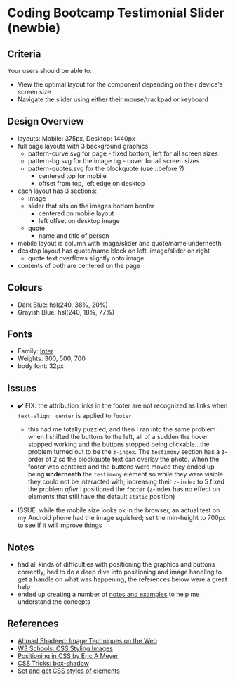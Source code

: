 # Coding Bootcamp Testimonial Slider (newbie)

## Criteria

Your users should be able to:

- View the optimal layout for the component depending on their device's screen
  size
- Navigate the slider using either their mouse/trackpad or keyboard

## Design Overview

- layouts: Mobile: 375px, Desktop: 1440px
- full page layouts with 3 background graphics
  - pattern-curve.svg for page - fixed bottom, left for all screen sizes
  - pattern-bg.svg for the image bg - cover for all screen sizes
  - pattern-quotes.svg for the blockquote (use ::before ?)
    - centered top for mobile
    - offset from top, left edge on desktop
- each layout has 3 sections:
  - image
  - slider that sits on the images bottom border
    - centered on mobile layout
    - left offset on desktop image
  - quote
    - name and title of person
- mobile layout is column with image/slider and quote/name underneath
- desktop layout has quote/name block on left, image/slider on right
  - quote text overflows slightly onto image
- contents of both are centered on the page

## Colours

- Dark Blue: hsl(240, 38%, 20%)
- Grayish Blue: hsl(240, 18%, 77%)

## Fonts

- Family: [Inter](https://fonts.google.com/specimen/Inter)
- Weights: 300, 500, 700
- body font: 32px

## Issues

- ✔️ FIX: the attribution links in the footer are not recognized as links when
  `text-align: center` is applied to `footer`

  - this had me totally puzzled, and then I ran into the same problem when I
    shifted the buttons to the left, all of a sudden the hover stopped working
    and the buttons stopped being clickable...the problem turned out to be the
    `z-index`. The `testimony` section has a z-order of 2 so the blockquote text
    can overlay the photo. When the footer was centered and the buttons were
    moved they ended up being **underneath** the `testimony` element so while
    they were visible they could not be interacted with; increasing their
    `z-index` to 5 fixed the problem _after_ I positioned the `footer` (z-index
    has no effect on elements that still have the default `static` position)

- ISSUE: while the mobile size looks ok in the browser, an actual test on my
  Android phone had the image squished; set the min-height to 700px to see if it
  will improve things

## Notes

- had all kinds of difficulties with positioning the graphics and buttons
  correctly, had to do a deep dive into positioning and image handling to get a
  handle on what was happening, the references below were a great help
- ended up creating a number of
  [notes and examples](https://janegca.github.io/examples/css/positioning/) to
  help me understand the concepts

## References

- [Ahmad Shadeed: Image Techniques on the Web](https://ishadeed.com/article/image-techniques/#css-background-image)
- [W3 Schools: CSS Styling Images](https://www.w3schools.com/css/css3_images.asp)
- [Positioning in CSS by Eric A Meyer](https://www.oreilly.com/library/view/positioning-in-css/9781491930366/)
- [CSS Tricks: box-shadow](https://css-tricks.com/almanac/properties/b/box-shadow/)
- [Set and get CSS styles of elements](https://plainjs.com/javascript/styles/set-and-get-css-styles-of-elements-53/)
